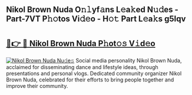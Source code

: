 ## Nikol Brown Nuda O𝚗𝚕yf𝚊ns L𝚎a𝚔ed N𝚞𝚍es - Part-7VT P𝚑𝚘tos Vi𝚍𝚎o - H𝚘𝚝 Part L𝚎a𝚔s g5Iqv

# <h2><a href="http://kf485y.oniu.top/?m=Nikol+Brown+Nuda">🔗👉 🔴 Nikol Brown Nuda P𝚑ot𝚘𝚜 V𝚒d𝚎o</a></h2>

[![Nikol Brown Nuda Nu𝚍e𝚜](https://i.imgur.com/0qMVB7G.gif)](http://kf485y.oniu.top/?m=Nikol+Brown+Nuda)
Social media personality Nikol Brown Nuda, acclaimed for disseminating dance and lifestyle ideas, through presentations and personal vlogs. Dedicated community organizer Nikol Brown Nuda, celebrated for their efforts to bring people together and improve their community.  
